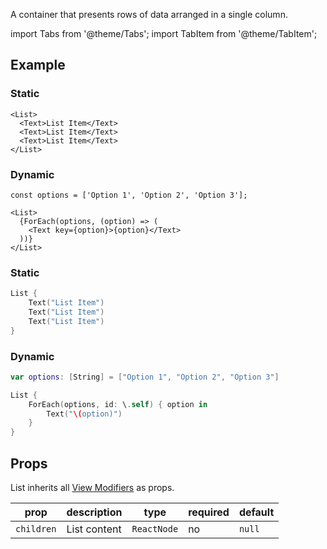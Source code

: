 ---
---

A container that presents rows of data arranged in a single column.

import Tabs from '@theme/Tabs';
import TabItem from '@theme/TabItem';

## Example

<Tabs>
<TabItem value="srn" label="swiftui-react-native">

### Static

```tsx
<List>
  <Text>List Item</Text>
  <Text>List Item</Text>
  <Text>List Item</Text>
</List>
```

### Dynamic

```tsx
const options = ['Option 1', 'Option 2', 'Option 3'];
```

```tsx
<List>
  {ForEach(options, (option) => (
    <Text key={option}>{option}</Text>
  ))}
</List>
```

</TabItem>
<TabItem value="swiftui" label="SwiftUI">

### Static

```swift
List {
    Text("List Item")
    Text("List Item")
    Text("List Item")
}
```

### Dynamic

```swift
var options: [String] = ["Option 1", "Option 2", "Option 3"]
```

```swift
List {
    ForEach(options, id: \.self) { option in
        Text("\(option)")
    }
}
```

</TabItem>
</Tabs>

## Props

List inherits all [View Modifiers](../modifiers#full-list) as props.

| prop       | description  | type        | required | default |
| ---------- | ------------ | ----------- | -------- | ------- |
| `children` | List content | `ReactNode` | no       | `null`  |
